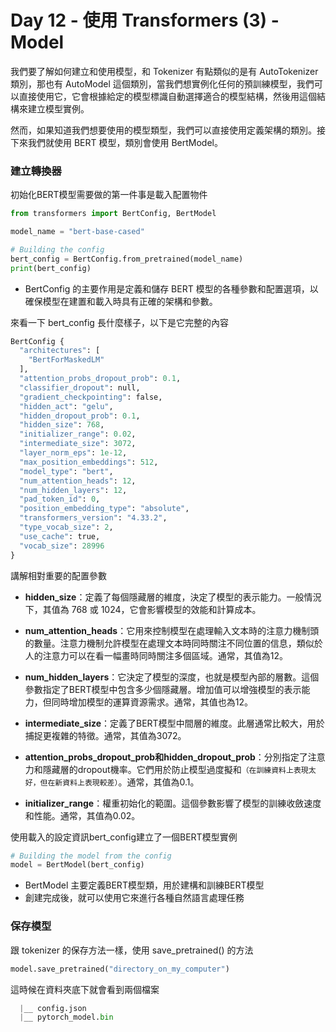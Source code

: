 # Day 12 - 使用 Transformers (3) - Model

我們要了解如何建立和使用模型，和 Tokenizer 有點類似的是有 AutoTokenizer 類別，那也有 AutoModel 這個類別，當我們想實例化任何的預訓練模型，我們可以直接使用它，它會根據給定的模型標識自動選擇適合的模型結構，然後用這個結構來建立模型實例。

然而，如果知道我們想要使用的模型類型，我們可以直接使用定義架構的類別。接下來我們就使用 BERT 模型，類別會使用 BertModel。

### 建立轉換器
初始化BERT模型需要做的第一件事是載入配置物件
```python
from transformers import BertConfig, BertModel

model_name = "bert-base-cased"

# Building the config
bert_config = BertConfig.from_pretrained(model_name)
print(bert_config)
```
- BertConfig 的主要作用是定義和儲存 BERT 模型的各種參數和配置選項，以確保模型在建置和載入時具有正確的架構和參數。

來看一下 bert_config 長什麼樣子，以下是它完整的內容
```python
BertConfig {
  "architectures": [
    "BertForMaskedLM"
  ],
  "attention_probs_dropout_prob": 0.1,
  "classifier_dropout": null,
  "gradient_checkpointing": false,
  "hidden_act": "gelu",
  "hidden_dropout_prob": 0.1,
  "hidden_size": 768,
  "initializer_range": 0.02,
  "intermediate_size": 3072,
  "layer_norm_eps": 1e-12,
  "max_position_embeddings": 512,
  "model_type": "bert",
  "num_attention_heads": 12,
  "num_hidden_layers": 12,
  "pad_token_id": 0,
  "position_embedding_type": "absolute",
  "transformers_version": "4.33.2",
  "type_vocab_size": 2,
  "use_cache": true,
  "vocab_size": 28996
}
```
講解相對重要的配置參數
- **hidden_size**：定義了每個隱藏層的維度，決定了模型的表示能力。一般情況下，其值為 768 或 1024，它會影響模型的效能和計算成本。


- **num_attention_heads**：它用來控制模型在處理輸入文本時的注意力機制頭的數量。注意力機制允許模型在處理文本時同時關注不同位置的信息，類似於人的注意力可以在看一幅畫時同時關注多個區域。通常，其值為12。


- **num_hidden_layers**：它決定了模型的深度，也就是模型內部的層數。這個參數指定了BERT模型中包含多少個隱藏層。增加值可以增強模型的表示能力，但同時增加模型的運算資源需求。通常，其值也為12。


- **intermediate_size**：定義了BERT模型中間層的維度。此層通常比較大，用於捕捉更複雜的特徵。通常，其值為3072。


- **attention_probs_dropout_prob和hidden_dropout_prob**：分別指定了注意力和隱藏層的dropout機率。它們用於防止模型過度擬和`（在訓練資料上表現太好，但在新資料上表現較差）`。通常，其值為0.1。


- **initializer_range**：權重初始化的範圍。這個參數影響了模型的訓練收斂速度和性能。通常，其值為0.02。

使用載入的設定資訊bert_config建立了一個BERT模型實例
```python
# Building the model from the config
model = BertModel(bert_config)
```
- BertModel 主要定義BERT模型類，用於建構和訓練BERT模型
- 創建完成後，就可以使用它來進行各種自然語言處理任務

### 保存模型

跟 tokenizer 的保存方法一樣，使用 save_pretrained() 的方法
```python
model.save_pretrained("directory_on_my_computer")
```
這時候在資料夾底下就會看到兩個檔案
```python
  |__ config.json
  |__ pytorch_model.bin
```